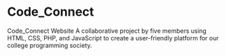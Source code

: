 # Code_Connect
Code_Connect Website  A collaborative project by five members using HTML, CSS, PHP, and JavaScript to create a user-friendly platform for our college programming society. 
